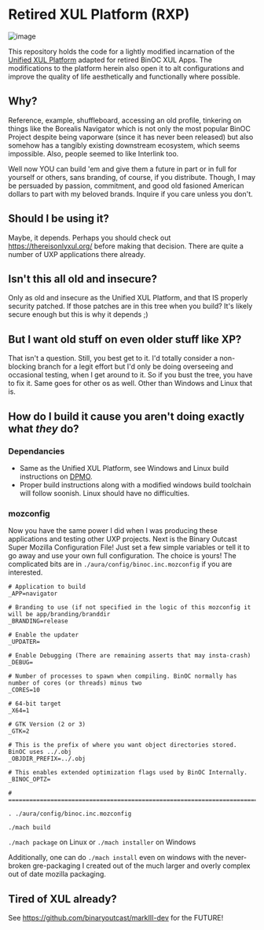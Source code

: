 # Retired XUL Platform (RXP)

![image](https://github.com/binaryoutcast/retired-xul-platform/assets/3889475/d2f2e2ea-dac6-4b32-82c5-fd716a826b75)

This repository holds the code for a lightly modified incarnation of the [Unified XUL Platform](https://repo.palemoon.org/MoonchildProductions/UXP) adapted for retired BinOC XUL Apps. The modifications to the platform herein also open it to alt configurations and improve the quality of life aesthetically and functionally where possible.

## Why?

Reference, example, shuffleboard, accessing an old profile, tinkering on things like the Borealis Navigator which is not only the most popular BinOC Project despite being vaporware (since it has never been released) but also somehow has a tangibly existing downstream ecosystem, which seems impossible. Also, people seemed to like Interlink too.

Well now YOU can build 'em and give them a future in part or in full for yourself or others, sans branding, of course, if you distribute. Though, I may be persuaded by passion, commitment, and good old fasioned American dollars to part with my beloved brands. Inquire if you care unless you don't.

## Should I be using it?

Maybe, it depends. Perhaps you should check out https://thereisonlyxul.org/ before making that decision. There are quite a number of UXP applications there already.

## Isn't this all old and insecure?

Only as old and insecure as the Unified XUL Platform, and that IS properly security patched. If those patches are in this tree when you build? It's likely secure enough but this is why it depends ;)

## But I want old stuff on even older stuff like XP?

That isn't a question. Still, you best get to it. I'd totally consider a non-blocking branch for a legit effort but I'd only be doing overseeing and occasional testing, when I get around to it. So if you bust the tree, you have to fix it. Same goes for other os as well. Other than Windows and Linux that is.

## How do I build it cause you aren't doing exactly what *they* do?

### Dependancies

- Same as the Unified XUL Platform, see Windows and Linux build instructions on [DPMO](https://developer.palemoon.org/build/).
- Proper build instructions along with a modified windows build toolchain will follow soonish. Linux should have no difficulties.

### mozconfig

Now you have the same power I did when I was producing these applications and testing other UXP projects. Next is the Binary Outcast Super Mozilla Configuration File! Just set a few simple variables or tell it to go away and use your own full configuration. The choice is yours! The complicated bits are in `./aura/config/binoc.inc.mozconfig` if you are interested.

```
# Application to build
_APP=navigator

# Branding to use (if not specified in the logic of this mozconfig it will be app/branding/branddir
_BRANDING=release

# Enable the updater
_UPDATER=

# Enable Debugging (There are remaining asserts that may insta-crash)
_DEBUG=

# Number of processes to spawn when compiling. BinOC normally has number of cores (or threads) minus two
_CORES=10

# 64-bit target
_X64=1

# GTK Version (2 or 3)
_GTK=2

# This is the prefix of where you want object directories stored. BinOC uses ../.obj
_OBJDIR_PREFIX=../.obj

# This enables extended optimization flags used by BinOC Internally.
_BINOC_OPTZ=

# =====================================================================================================================

. ./aura/config/binoc.inc.mozconfig
```

`./mach build`

`./mach package` on Linux or `./mach installer` on Windows

Additionally, one can do `./mach install` even on windows with the never-broken gre-packaging I created out of the much larger and overly complex out of date mozilla packaging.

## Tired of XUL already?

 See https://github.com/binaryoutcast/markIII-dev for the FUTURE!
